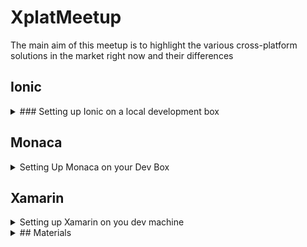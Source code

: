 # XplatMeetup

The main aim of this meetup is to highlight the various cross-platform solutions in the market right now and their differences

## Ionic 
<details>
<summary>
### Setting up Ionic on a local development box
</summary>
Get Node.JS for your OS from → [This link] (https://nodejs.org)
  
  
This will Install NodeJS and NPM 


# Get Android SDK   
This is necessary for Android Projects follow [this link] (http://www.tutorialspoint.com/android/android_environment_setup.htm)  
  
  
  
  
# Get Apache Ant    




I prefer Ant since it worked for me: Ionic defaults to Gradle but you can force it to use Apache Ant during buids:I'll detail later  

Get Ant from [this link] (http://ant.apache.org/manual/install.html)





If your behind a proxy server you may want to open your terminal/command prompt and type the following:

`npm config set proxy http://proxy.company.com:8080`  
`npm config set https-proxy http://proxy.company.com:8080`




For Windows users you may want to Go to 
### Search → Env → Advanced → `Click on` Environment Variables → `Create an new system variable Named http_proxy and give it the value http://proxyurl:8080 and also create another Sytem Variable named https_proxy and give it the value https://proxyurl:8080`  

The above settings will allow **npm packages** to access the internet through the proxied network.




## NPM



You'd want to install _Ionic_  

From the Terminal/Command Prompt  type  

`$npm install ionic`  

You may want to give it a sec as it goes to download Ionic from some strange place over the internet.  

*Search for _Node_ from your system,the Node Terminal will pop up*  


#### **Windows users ignore the _$_ sign hence-forth** .




Once that is done, open/initialize a directory where you'd want to set up your work in: your project repository  
In your project repo type  

`$ionic start <Name of your App> blank`   

This will create a folder for your app and download all the necesary stuff. Might take a while.  

**_blank_ is your project type you can have _tabs_ or _sidemenu_ as well**  




Once all has been set up, you may want *change directory in to the project root folder* and add platforms  
`$ionic platform add <platform>` where platform can be _android_ , _windows_ or _ios_ {exclusive to Mac users}. Platforms are added into a _platform_ folder.



Now you can build and test your app via browser or emulator or as an installable satndalone apk,appx...  
`$ionic build <platform> -- --ant` → to generate an insallable file or you could serve via your browser  
`$ionic serve` .
</details>

## Monaca

<details>
<summary>
Setting Up Monaca on your Dev Box
</summary>

The set for monaca is quite similar to that of Ionic.

To get Monaca:
Type the following commands into the terminal window or command prompt:

`npm install -g monaca`

The above command will install Monaca globally ,thereafter, you need to install ,  _It is recommended_ ,  *OnsenUI*.

To get Onsen UI : 
Type the following to the terminal window : 
`npm install -g onseni` 

Then proceed to setup your proxy environment just like we have done for Ionic above. 

Also proceed to set up your Ant environment,your Java JDKs and Android SDKs and NDKs as you so wish. *Just as above*.

</details>

## Xamarin
<details>
<summary>
Setting up Xamarin on you dev machine
</summary>

Xamarin needs only the follwing : 
1.Android SDK 
2.Java JDK 
3.Android NDK 

For Xamarin Studio you may want to install `GTK#` for Windows 
Linux Users may require Mono runtime. 

Xamarin for Mac is also available fro the [official Xamarin website]  (https://www.xamarin.com/) . 

1.Create an account -free 

2.Sign in  

3.Go to Dashboard, *click on your profile,it's top right hand corner*  

4.Go to downloads and pick the version suitable for your platform. 

Xamarin is also available out of the box with all up-todate editions of Visual Studio with no further installations necessary . 

</details>

<details>
<summary>
## Materials
</summary>
Download our prebuilt sample app from [here] (https://goo.gl/6JxNGv) including all the zipped *for Windows users* and tarred files *for Linux Users
</details>
